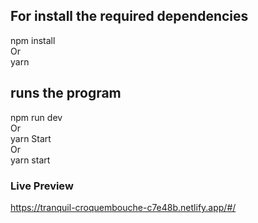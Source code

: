 
## For install the required dependencies
npm install 
<br/>
Or 
<br/>
yarn

## runs the program
npm run dev 
<br/>
Or 
<br/>
yarn Start
<br/>
Or
<br/>
yarn start

### Live Preview
https://tranquil-croquembouche-c7e48b.netlify.app/#/
